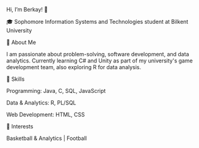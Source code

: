 Hi, I’m Berkay! 👋

🎓 Sophomore Information Systems and Technologies student at Bilkent University


🔹 About Me

I am passionate about problem-solving, software development, and data analytics.
Currently learning C# and Unity as part of my university's game development team,
also exploring R for data analysis.

🔹 Skills

Programming: Java, C, SQL, JavaScript

Data & Analytics: R, PL/SQL

Web Development: HTML, CSS

🔹 Interests

Basketball & Analytics | Football
